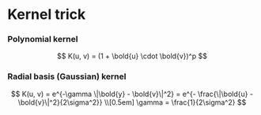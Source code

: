 # Kernel trick

### Polynomial kernel

$$
K(u, v) = (1 + \bold{u} \cdot \bold{v})^p
$$

### Radial basis (Gaussian) kernel

$$
K(u, v) = e^{-\gamma \|\bold{y} - \bold{v}\|^2}
= e^{- \frac{\|\bold{u} - \bold{v}\|^2}{2\sigma^2}} \\[0.5em]
\gamma = \frac{1}{2\sigma^2}
$$

